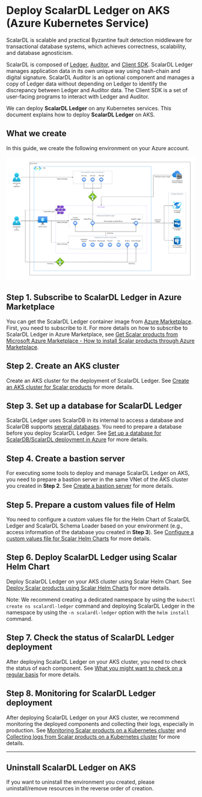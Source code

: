 # Deploy ScalarDL Ledger on AKS (Azure Kubernetes Service)

ScalarDL is scalable and practical Byzantine fault detection middleware for transactional database systems, which achieves correctness, scalability, and database agnosticism.

ScalarDL is composed of [Ledger](https://github.com/scalar-labs/scalardl/blob/master/docs/getting-started.md), [Auditor](https://github.com/scalar-labs/scalardl/blob/master/docs/getting-started-auditor.md), and [Client SDK](https://github.com/scalar-labs/scalardl/tree/master/docs#client-sdks). ScalarDL Ledger manages application data in its own unique way using hash-chain and digital signature. ScalarDL Auditor is an optional component and manages a copy of Ledger data without depending on Ledger to identify the discrepancy between Ledger and Auditor data. The Client SDK is a set of user-facing programs to interact with Ledger and Auditor.

We can deploy **ScalarDL Ledger** on any Kubernetes services. This document explains how to deploy **ScalarDL Ledger** on AKS.

## What we create

In this guide, we create the following environment on your Azure account.

![image](./images/png/AKS_ScalarDL_Ledger.drawio.png)

## Step 1. Subscribe to ScalarDL Ledger in Azure Marketplace

You can get the ScalarDL Ledger container image from [Azure Marketplace](https://azuremarketplace.microsoft.com/en/marketplace/apps/scalarinc.scalardl). First, you need to subscribe to it. For more details on how to subscribe to ScalarDL Ledger in Azure Marketplace, see [Get Scalar products from Microsoft Azure Marketplace - How to install Scalar products through Azure Marketplace](./AzureMarketplaceGuide.md#get-scalar-products-from-microsoft-azure-marketplace).

## Step 2. Create an AKS cluster

Create an AKS cluster for the deployment of ScalarDL Ledger. See [Create an AKS cluster for Scalar products](./CreateAKSClusterForScalarProducts.md) for more details.

## Step 3. Set up a database for ScalarDL Ledger

ScalarDL Ledger uses ScalarDB in its internal to access a database and ScalarDB supports [several databases](https://github.com/scalar-labs/scalardb/blob/master/docs/scalardb-supported-databases.md). You need to prepare a database before you deploy ScalarDL Ledger. See [Set up a database for ScalarDB/ScalarDL deployment in Azure](./SetupDatabaseForAzure.md) for more details.

## Step 4. Create a bastion server

For executing some tools to deploy and manage ScalarDL Ledger on AKS, you need to prepare a bastion server in the same VNet of the AKS cluster you created in **Step 2**. See [Create a bastion server](./CreateBastionServer.md) for more details.

## Step 5. Prepare a custom values file of Helm 

You need to configure a custom values file for the Helm Chart of ScalarDL Ledger and ScalarDL Schema Loader based on your environment (e.g., access information of the database you created in **Step 3**). See [Configure a custom values file for Scalar Helm Charts](https://github.com/scalar-labs/helm-charts/blob/main/docs/configure-custom-values-file.md) for more details.

## Step 6. Deploy ScalarDL Ledger using Scalar Helm Chart

Deploy ScalarDL Ledger on your AKS cluster using Scalar Helm Chart. See [Deploy Scalar products using Scalar Helm Charts](https://github.com/scalar-labs/helm-charts/blob/main/docs/how-to-deploy-scalar-products.md) for more details.

Note: We recommend creating a dedicated namespace by using the `kubectl create ns scalardl-ledger` command and deploying ScalarDL Ledger in the namespace by using the `-n scalardl-ledger` option with the `helm install` command.

## Step 7. Check the status of ScalarDL Ledger deployment

After deploying ScalarDL Ledger on your AKS cluster, you need to check the status of each component. See [What you might want to check on a regular basis](./RegularCheck.md) for more details.

## Step 8. Monitoring for ScalarDL Ledger deployment

After deploying ScalarDL Ledger on your AKS cluster, we recommend monitoring the deployed components and collecting their logs, especially in production. See [Monitoring Scalar products on a Kubernetes cluster](./K8sMonitorGuide.md) and [Collecting logs from Scalar products on a Kubernetes cluster](./K8sLogCollectionGuide.md) for more details.

---

## Uninstall ScalarDL Ledger on AKS

If you want to uninstall the environment you created, please uninstall/remove resources in the reverse order of creation.
